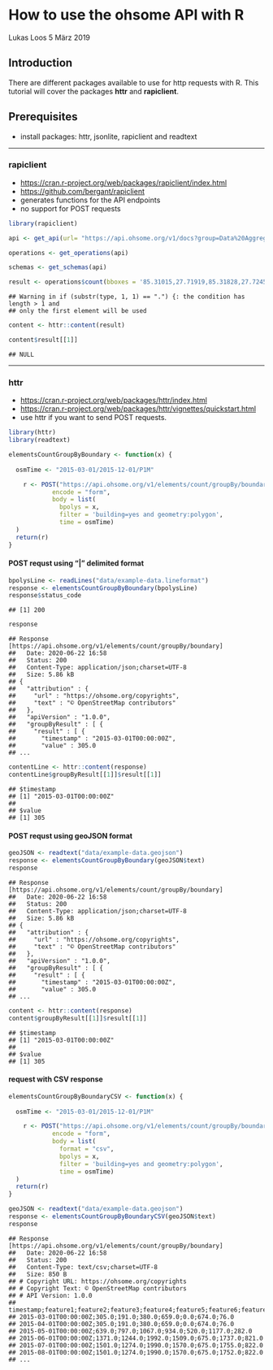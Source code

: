 How to use the ohsome API with R
================
Lukas Loos
5 März 2019

## Introduction

There are different packages available to use for http requests with R.
This tutorial will cover the packages **httr** and **rapiclient**.

## Prerequisites

  - install packages: httr, jsonlite, rapiclient and readtext

-----

### rapiclient

  - <https://cran.r-project.org/web/packages/rapiclient/index.html>
  - <https://github.com/bergant/rapiclient>
  - generates functions for the API endpoints
  - no support for POST requests

<!-- end list -->

``` r
library(rapiclient)

api <- get_api(url= "https://api.ohsome.org/v1/docs?group=Data%20Aggregation")

operations <- get_operations(api)

schemas <- get_schemas(api)

result <- operations$count(bboxes = '85.31015,27.71919,85.31828,27.72459', filter = 'building=yes and type:polygon', time = '2014-01-01/2017-01-01/P1Y')
```

    ## Warning in if (substr(type, 1, 1) == ".") {: the condition has length > 1 and
    ## only the first element will be used

``` r
content <- httr::content(result)

content$result[[1]]
```

    ## NULL

-----

### httr

  - <https://cran.r-project.org/web/packages/httr/index.html>
  - <https://cran.r-project.org/web/packages/httr/vignettes/quickstart.html>
  - use httr if you want to send POST requests.

<!-- end list -->

``` r
library(httr)
library(readtext)
```

``` r
elementsCountGroupByBoundary <- function(x) {
  
  osmTime <- "2015-03-01/2015-12-01/P1M"

    r <- POST("https://api.ohsome.org/v1/elements/count/groupBy/boundary",
            encode = "form",
            body = list(
              bpolys = x,
              filter = 'building=yes and geometry:polygon',
              time = osmTime)
  )  
  return(r)
}
```

#### POST requst using “|” delimited format

``` r
bpolysLine <- readLines("data/example-data.lineformat")
response <- elementsCountGroupByBoundary(bpolysLine)
response$status_code
```

    ## [1] 200

``` r
response
```

    ## Response [https://api.ohsome.org/v1/elements/count/groupBy/boundary]
    ##   Date: 2020-06-22 16:58
    ##   Status: 200
    ##   Content-Type: application/json;charset=UTF-8
    ##   Size: 5.86 kB
    ## {
    ##   "attribution" : {
    ##     "url" : "https://ohsome.org/copyrights",
    ##     "text" : "© OpenStreetMap contributors"
    ##   },
    ##   "apiVersion" : "1.0.0",
    ##   "groupByResult" : [ {
    ##     "result" : [ {
    ##       "timestamp" : "2015-03-01T00:00:00Z",
    ##       "value" : 305.0
    ## ...

``` r
contentLine <- httr::content(response)
contentLine$groupByResult[[1]]$result[[1]]
```

    ## $timestamp
    ## [1] "2015-03-01T00:00:00Z"
    ## 
    ## $value
    ## [1] 305

#### POST requst using geoJSON format

``` r
geoJSON <- readtext("data/example-data.geojson")
response <- elementsCountGroupByBoundary(geoJSON$text)
response
```

    ## Response [https://api.ohsome.org/v1/elements/count/groupBy/boundary]
    ##   Date: 2020-06-22 16:58
    ##   Status: 200
    ##   Content-Type: application/json;charset=UTF-8
    ##   Size: 5.86 kB
    ## {
    ##   "attribution" : {
    ##     "url" : "https://ohsome.org/copyrights",
    ##     "text" : "© OpenStreetMap contributors"
    ##   },
    ##   "apiVersion" : "1.0.0",
    ##   "groupByResult" : [ {
    ##     "result" : [ {
    ##       "timestamp" : "2015-03-01T00:00:00Z",
    ##       "value" : 305.0
    ## ...

``` r
content <- httr::content(response)
content$groupByResult[[1]]$result[[1]]
```

    ## $timestamp
    ## [1] "2015-03-01T00:00:00Z"
    ## 
    ## $value
    ## [1] 305

#### request with CSV response

``` r
elementsCountGroupByBoundaryCSV <- function(x) {
  
  osmTime <- "2015-03-01/2015-12-01/P1M"

    r <- POST("https://api.ohsome.org/v1/elements/count/groupBy/boundary",
            encode = "form",
            body = list(
              format = "csv",
              bpolys = x,
              filter = 'building=yes and geometry:polygon',
              time = osmTime)
  )  
  return(r)
}

geoJSON <- readtext("data/example-data.geojson")
response <- elementsCountGroupByBoundaryCSV(geoJSON$text)
response 
```

    ## Response [https://api.ohsome.org/v1/elements/count/groupBy/boundary]
    ##   Date: 2020-06-22 16:58
    ##   Status: 200
    ##   Content-Type: text/csv;charset=UTF-8
    ##   Size: 850 B
    ## # Copyright URL: https://ohsome.org/copyrights
    ## # Copyright Text: © OpenStreetMap contributors
    ## # API Version: 1.0.0
    ## timestamp;feature1;feature2;feature3;feature4;feature5;feature6;feature7
    ## 2015-03-01T00:00:00Z;305.0;191.0;380.0;659.0;0.0;674.0;76.0
    ## 2015-04-01T00:00:00Z;305.0;191.0;380.0;659.0;0.0;674.0;76.0
    ## 2015-05-01T00:00:00Z;639.0;797.0;1067.0;934.0;520.0;1177.0;282.0
    ## 2015-06-01T00:00:00Z;1371.0;1244.0;1992.0;1509.0;675.0;1737.0;821.0
    ## 2015-07-01T00:00:00Z;1501.0;1274.0;1990.0;1570.0;675.0;1755.0;822.0
    ## 2015-08-01T00:00:00Z;1501.0;1274.0;1990.0;1570.0;675.0;1752.0;822.0
    ## ...
